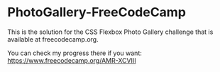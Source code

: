 # PhotoGallery-FreeCodeCamp

This is the solution for the CSS Flexbox Photo Gallery challenge that is available at freecodecamp.org. 

You can check my progress there if you want:
https://www.freecodecamp.org/AMR-XCVIII
